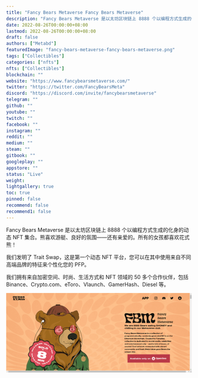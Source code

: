 ```yaml
---
title: "Fancy Bears Metaverse Fancy Bears Metaverse"
description: "Fancy Bears Metaverse 是以太坊区块链上 8888 个以编程方式生成的化身的动态 NFT 集合。"
date: 2022-08-26T00:00:00+08:00
lastmod: 2022-08-26T00:00:00+08:00
draft: false
authors: ["Metabd"]
featuredImage: "fancy-bears-metaverse-fancy-bears-metaverse.png"
tags: ["Collectibles"]
categories: ["nfts"]
nfts: ["Collectibles"]
blockchain: ""
website: "https://www.fancybearsmetaverse.com/"
twitter: "https://twitter.com/FancyBearsMeta"
discord: "https://discord.com/invite/fancybearsmetaverse"
telegram: ""
github: ""
youtube: ""
twitch: ""
facebook: ""
instagram: ""
reddit: ""
medium: ""
steam: ""
gitbook: ""
googleplay: ""
appstore: ""
status: "Live"
weight: 
lightgallery: true
toc: true
pinned: false
recommend: false
recommend1: false
---
```

Fancy Bears Metaverse 是以太坊区块链上 8888 个以编程方式生成的化身的动态 NFT 集合。熊喜欢游艇、良好的氛围——还有亲爱的。所有的女孩都喜欢花式熊！

我们发明了 Trait Swap，这是第一个动态 NFT 平台，您可以在其中使用来自不同高端品牌的特征来个性化您的 PFP。  

我们拥有来自加密空间、时尚、生活方式和 NFT 领域的 50 多个合作伙伴，包括 Binance、Crypto.com、eToro、Vlaunch、GamerHash、Diesel 等。  

![nft](13421141_new.png)